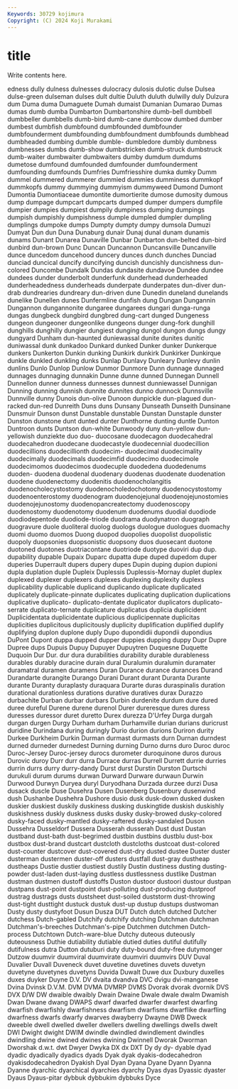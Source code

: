 ```yaml
---
Keywords: 30729 kojimura
Copyright: (C) 2024 Koji Murakami
---
```


# title

Write contents here.



edness dully dulness
dulnesses dulocracy dulosis dulotic dulse Dulsea dulse-green dulseman dulses dult
dultie Duluth duluth dulwilly duly Dulzura dum Duma duma Dumaguete
Dumah dumaist Dumanian Dumarao Dumas dumas dumb dumba Dumbarton Dumbartonshire
dumb-bell dumbbell dumbbeller dumbbells dumb-bird dumb-cane dumbcow dumbed dumber dumbest
dumbfish dumbfound dumbfounded dumbfounder dumbfounderment dumbfounding dumbfoundment dumbfounds dumbhead dumbheaded
dumbing dumble dumble- dumbledore dumbly dumbness dumbnesses dumbs dumb-show dumbstricken
dumb-struck dumbstruck dumb-waiter dumbwaiter dumbwaiters dumby dumdum dumdums dumetose dumfound
dumfounded dumfounder dumfounderment dumfounding dumfounds Dumfries Dumfriesshire dumka dumky Dumm
dummel dummered dummerer dummied dummies dumminess dummkopf dummkopfs dummy dummying
dummyism dummyweed Dumond Dumont Dumontia Dumontiaceae dumontite dumortierite dumose dumosity
dumous dump dumpage dumpcart dumpcarts dumped dumper dumpers dumpfile dumpier
dumpies dumpiest dumpily dumpiness dumping dumpings dumpish dumpishly dumpishness dumple
dumpled dumpler dumpling dumplings dumpoke dumps Dumpty dumpty dumpy dumsola
Dumuzi Dumyat Dun dun Duna Dunaburg dunair Dunaj dunal dunam
dunamis dunams Dunant Dunarea Dunaville Dunbar Dunbarton dun-belted dun-bird dunbird
dun-brown Dunc Duncan Duncannon Duncansville Duncanville dunce duncedom duncehood duncery
dunces dunch dunches Dunciad dunciad duncical duncify duncifying duncish duncishly
duncishness dun-colored Duncombe Dundalk Dundas dundasite dundavoe Dundee dundee dundees
dunder dunderbolt dunderfunk dunderhead dunderheaded dunderheadedness dunderheads dunderpate dunderpates dun-diver
dun-drab dundrearies dundreary dun-driven dune Dunedin duneland dunelands dunelike Dunellen
dunes Dunfermline dunfish dung Dungan Dungannin Dungannon dungannonite dungaree dungarees
dungari dunga-runga dungas dungbeck dungbird dungbred dung-cart dunged Dungeness dungeon
dungeoner dungeonlike dungeons dunger dung-fork dunghill dunghills dunghilly dungier dungiest
dunging dungol dungon dungs dungy dungyard Dunham dun-haunted duniewassal dunite
dunites dunitic duniwassal dunk dunkadoo Dunkard dunked Dunker dunker Dunkerque
dunkers Dunkerton Dunkin dunking Dunkirk dunkirk Dunkirker Dunkirque dunkle dunkled
dunkling dunks Dunlap Dunlavy Dunleary Dunlevy dunlin dunlins Dunlo Dunlop
Dunlow Dunmor Dunmore Dunn dunnage dunnaged dunnages dunnaging dunnakin Dunne
dunne dunned Dunnegan Dunnell Dunnellon dunner dunness dunnesses dunnest dunniewassel
Dunnigan Dunning dunning dunnish dunnite dunnites dunno dunnock Dunnsville Dunnville
dunny Dunois dun-olive Dunoon dunpickle dun-plagued dun-racked dun-red Dunreith Duns
duns Dunsany Dunseath Dunseith Dunsinane Dunsmuir Dunson dunst Dunstable dunstable
Dunstan Dunstaple dunster Dunston dunstone dunt dunted dunter Dunthorne dunting
duntle Dunton Duntroon dunts Duntson dun-white Dunwoody duny dun-yellow dun-yellowish
dunziekte duo duo- duocosane duodecagon duodecahedral duodecahedron duodecane duodecastyle duodecennial
duodecillion duodecillions duodecillionth duodecim- duodecimal duodecimality duodecimally duodecimals duodecimfid duodecimo
duodecimole duodecimomos duodecimos duodecuple duodedena duodedenums duoden- duodena duodenal duodenary
duodenas duodenate duodenation duodene duodenectomy duodenitis duodenocholangitis duodenocholecystostomy duodenocholedochotomy duodenocystostomy
duodenoenterostomy duodenogram duodenojejunal duodenojejunostomies duodenojejunostomy duodenopancreatectomy duodenoscopy duodenostomy duodenotomy duodenum
duodenums duodial duodiode duodiodepentode duodiode-triode duodrama duodynatron duograph duogravure duole
duoliteral duolog duologs duologue duologues duomachy duomi duomo duomos Duong
duopod duopolies duopolist duopolistic duopoly duopsonies duopsonistic duopsony duos duosecant
duotone duotoned duotones duotriacontane duotriode duotype duoviri dup dup. dupability
dupable Dupaix Duparc dupatta dupe duped dupedom duper duperies Duperrault
dupers dupery dupes Dupin duping dupion dupioni dupla duplation duple
Dupleix Duplessis Duplessis-Mornay duplet duplex duplexed duplexer duplexers duplexes duplexing
duplexity duplexs duplicability duplicable duplicand duplicando duplicate duplicated duplicately duplicate-pinnate
duplicates duplicating duplication duplications duplicative duplicato- duplicato-dentate duplicator duplicators duplicato-serrate
duplicato-ternate duplicature duplicatus duplicia duplicident Duplicidentata duplicidentate duplicious duplicipennate duplicitas
duplicities duplicitous duplicitously duplicity duplification duplified duplify duplifying duplon duplone
duply Dupo dupondidii dupondii dupondius DuPont Dupont duppa dupped dupper
duppies dupping duppy Dupr Dupre Dupree dups Dupuis Dupuy Dupuyer
Dupuytren Duquesne Duquette Duquoin Dur Dur. dur dura durabilities durability
durable durableness durables durably duracine durain dural Duralumin duralumin duramater
duramatral duramen duramens Duran Durance durance durances Durand Durandarte durangite
Durango Durani Durant durant Duranta Durante durante Duranty duraplasty duraquara
Durarte duras duraspinalis duration durational durationless durations durative duratives durax
Durazzo durbachite Durban durbar durbars Durbin durdenite durdum dure dured
duree dureful Durene durene durenol Durer dureresque dures duress duresses
duressor duret duretto Durex durezza D'Urfey Durga durgah durgan durgen
Durgy Durham durham Durhamville durian durians duricrust duridine Durindana during
duringly Durio durion durions Duriron durity Durkee Durkheim Durkin Durman
durmast durmasts durn Durnan durndest durned durneder durnedest Durning durning
Durno durns duro Duroc duroc Duroc-Jersey Duroc-jersey durocs durometer duroquinone
duros durous Durovic duroy Durr durr durra Durrace durras Durrell
Durrett durrie durries durrin durrs durry durry-dandy Durst durst Durstin
Durston Durtschi durukuli durum durums durwan Durward Durware durwaun Durwin
Durwood Durwyn Duryea duryl Duryodhana Durzada durzee durzi Dusa dusack
duscle Duse Dusehra Dusen Dusenberg Dusenbury dusenwind dush Dushanbe Dushehra
Dushore dusio dusk dusk-down dusked dusken duskier duskiest duskily duskiness
dusking duskingtide duskish duskishly duskishness duskly duskness dusks dusky dusky-browed
dusky-colored dusky-faced dusky-mantled dusky-raftered dusky-sandaled Duson Dussehra Dusseldorf Dussera Dusserah
dusserah Dust dust Dustan dustband dust-bath dust-begrimed dustbin dustbins dustblu
dust-box dustbox dust-brand dustcart dustcloth dustcloths dustcoat dust-colored dust-counter dustcover
dust-covered dust-dry dusted dustee Duster duster dusterman dustermen duster-off dusters
dustfall dust-gray dustheap dustheaps Dustie dustier dustiest dustily Dustin dustiness
dusting dusting-powder dust-laden dust-laying dustless dustlessness dustlike Dustman dustman dustmen
dustoff dustoffs Duston dustoor dustoori dustour dustpan dustpans dust-point dustpoint
dust-polluting dust-producing dustproof dustrag dustrags dusts dustsheet dust-soiled duststorm dust-throwing
dust-tight dusttight dustuck dustuk dust-up dustup dustups dustwoman Dusty dusty
dustyfoot Dusun Dusza DUT Dutch dutch dutched Dutcher dutchess Dutch-gabled
Dutchify dutchify dutching Dutchman dutchman Dutchman's-breeches Dutchman's-pipe Dutchmen dutchmen Dutch-process
Dutchtown Dutch-ware-blue Dutchy duteous duteously duteousness Duthie dutiability dutiable dutied
duties dutiful dutifully dutifulness dutra Dutton dutuburi duty duty-bound duty-free
dutymonger Dutzow duumvir duumviral duumvirate duumviri duumvirs DUV Duval Duvalier
Duvall Duveneck duvet duvetine duvetines duvets duvetyn duvetyne duvetynes duvetyns
Duvida Duwalt Duwe dux Duxbury duxelles duxes duyker Duyne D.V.
DV dvaita dvandva DVC dvigu dvi-manganese Dvina Dvinsk D.V.M. DVM
DVMA DVMRP DVMS Dvorak dvorak dvornik DVS DVX D/W DW
dwaible dwaibly Dwain Dwaine Dwale dwale dwalm Dwamish Dwan Dwane
dwang DWAPS dwarf dwarfed dwarfer dwarfest dwarfing dwarfish dwarfishly dwarfishness
dwarfism dwarfisms dwarflike dwarfling dwarfness dwarfs dwarfy dwarves dwayberry Dwayne
DWB Dweck dweeble dwell dwelled dweller dwellers dwelling dwellings dwells
dwelt DWI Dwight dwight DWIM dwindle dwindled dwindlement dwindles dwindling
dwine dwined dwines dwining Dwinnell Dworak Dworman Dworshak d.w.t. dwt
Dwyer Dwyka DX dx DXT Dy dy dy- dyable dyad
dyadic dyadically dyadics dyads Dyak dyak dyakis-dodecahedron dyakisdodecahedron Dyakish Dyal
Dyan Dyana Dyane Dyann Dyanna Dyanne dyarchic dyarchical dyarchies dyarchy
Dyas dyas Dyassic dyaster Dyaus Dyaus-pitar dybbuk dybbukim dybbuks Dyce

